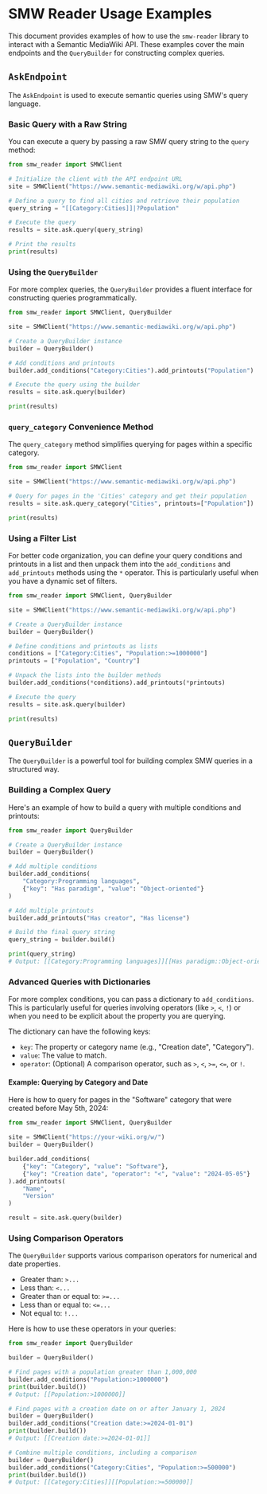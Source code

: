 # SMW Reader Usage Examples

This document provides examples of how to use the `smw-reader` library to interact with a Semantic MediaWiki API. These examples cover the main endpoints and the `QueryBuilder` for constructing complex queries.

## `AskEndpoint`

The `AskEndpoint` is used to execute semantic queries using SMW's query language.

### Basic Query with a Raw String

You can execute a query by passing a raw SMW query string to the `query` method:

```python
from smw_reader import SMWClient

# Initialize the client with the API endpoint URL
site = SMWClient("https://www.semantic-mediawiki.org/w/api.php")

# Define a query to find all cities and retrieve their population
query_string = "[[Category:Cities]]|?Population"

# Execute the query
results = site.ask.query(query_string)

# Print the results
print(results)
```

### Using the `QueryBuilder`

For more complex queries, the `QueryBuilder` provides a fluent interface for constructing queries programmatically.

```python
from smw_reader import SMWClient, QueryBuilder

site = SMWClient("https://www.semantic-mediawiki.org/w/api.php")

# Create a QueryBuilder instance
builder = QueryBuilder()

# Add conditions and printouts
builder.add_conditions("Category:Cities").add_printouts("Population")

# Execute the query using the builder
results = site.ask.query(builder)

print(results)
```

### `query_category` Convenience Method

The `query_category` method simplifies querying for pages within a specific category.

```python
from smw_reader import SMWClient

site = SMWClient("https://www.semantic-mediawiki.org/w/api.php")

# Query for pages in the 'Cities' category and get their population
results = site.ask.query_category("Cities", printouts=["Population"])

print(results)
```

### Using a Filter List

For better code organization, you can define your query conditions and printouts in a list and then unpack them into the `add_conditions` and `add_printouts` methods using the `*` operator. This is particularly useful when you have a dynamic set of filters.

```python
from smw_reader import SMWClient, QueryBuilder

site = SMWClient("https://www.semantic-mediawiki.org/w/api.php")

# Create a QueryBuilder instance
builder = QueryBuilder()

# Define conditions and printouts as lists
conditions = ["Category:Cities", "Population:>=1000000"]
printouts = ["Population", "Country"]

# Unpack the lists into the builder methods
builder.add_conditions(*conditions).add_printouts(*printouts)

# Execute the query
results = site.ask.query(builder)

print(results)
```

## `QueryBuilder`

The `QueryBuilder` is a powerful tool for building complex SMW queries in a structured way.

### Building a Complex Query

Here's an example of how to build a query with multiple conditions and printouts:

```python
from smw_reader import QueryBuilder

# Create a QueryBuilder instance
builder = QueryBuilder()

# Add multiple conditions
builder.add_conditions(
    "Category:Programming languages",
    {"key": "Has paradigm", "value": "Object-oriented"}
)

# Add multiple printouts
builder.add_printouts("Has creator", "Has license")

# Build the final query string
query_string = builder.build()

print(query_string)
# Output: [[Category:Programming languages]][[Has paradigm::Object-oriented]]|?Has creator|?Has license
```

### Advanced Queries with Dictionaries

For more complex conditions, you can pass a dictionary to `add_conditions`. This is particularly useful for queries involving operators (like `>`, `<`, `!`) or when you need to be explicit about the property you are querying.

The dictionary can have the following keys:

-   `key`: The property or category name (e.g., "Creation date", "Category").
-   `value`: The value to match.
-   `operator`: (Optional) A comparison operator, such as `>`, `<`, `>=`, `<=`, or `!`.

#### Example: Querying by Category and Date

Here is how to query for pages in the "Software" category that were created before May 5th, 2024:

```python
from smw_reader import SMWClient, QueryBuilder

site = SMWClient("https://your-wiki.org/w/")
builder = QueryBuilder()

builder.add_conditions(
    {"key": "Category", "value": "Software"},
    {"key": "Creation date", "operator": "<", "value": "2024-05-05"}
).add_printouts(
    "Name",
    "Version"
)

result = site.ask.query(builder)
```

### Using Comparison Operators

The `QueryBuilder` supports various comparison operators for numerical and date properties.

- Greater than: `>...`
- Less than: `<...`
- Greater than or equal to: `>=...`
- Less than or equal to: `<=...`
- Not equal to: `!...`

Here is how to use these operators in your queries:

```python
from smw_reader import QueryBuilder

builder = QueryBuilder()

# Find pages with a population greater than 1,000,000
builder.add_conditions("Population:>1000000")
print(builder.build())
# Output: [[Population:>1000000]]

# Find pages with a creation date on or after January 1, 2024
builder = QueryBuilder()
builder.add_conditions("Creation date:>=2024-01-01")
print(builder.build())
# Output: [[Creation date:>=2024-01-01]]

# Combine multiple conditions, including a comparison
builder = QueryBuilder()
builder.add_conditions("Category:Cities", "Population:>=500000")
print(builder.build())
# Output: [[Category:Cities]][[Population:>=500000]]
```